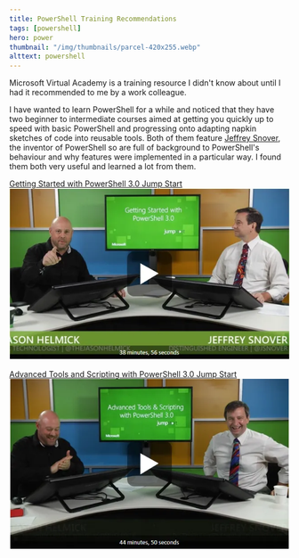 ```yaml
---
title: PowerShell Training Recommendations
tags: [powershell]
hero: power
thumbnail: "/img/thumbnails/parcel-420x255.webp"
alttext: powershell
---
```


Microsoft Virtual Academy is a training resource I didn't know about until I had it recommended to me
by a work colleague.

I have wanted to learn PowerShell for a while and noticed that they have two beginner to intermediate
courses aimed at getting you quickly up to speed with basic PowerShell and progressing onto adapting
napkin sketches of code into reusable tools. Both of them feature [Jeffrey Snover](http://twitter.com/jsnover),
the inventor of PowerShell so are full of background to PowerShell's behaviour and why features were implemented
in a particular way. I found them both very useful and learned a lot from them.

[Getting Started with PowerShell 3.0 Jump Start](http://www.microsoftvirtualacademy.com/training-courses/getting-started-with-powershell-3-0-jump-start)
![getting started](/img/posts/powershell-training-recommendations/getting-started-with-powerhell-3.0-jump-start.webp)

[Advanced Tools and Scripting with PowerShell 3.0 Jump Start](http://www.microsoftvirtualacademy.com/training-courses/advanced-tools-scripting-with-powershell-3-0-jump-start)
![advanced tools](/img/posts/powershell-training-recommendations/advanced-tools-and-scripting-with-powerShell-3.0-jump-start.webp)
